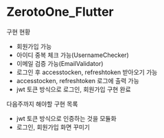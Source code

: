 # ZerotoOne_Flutter
구현 현황
- 회원가입 가능
- 아이디 중복 체크 가능(UsernameChecker)
- 이메일 검증 가능(EmailValidator)
- 로그인 후 accesstocken, refreshtoken 받아오기 가능
- accesstocken, refreshtoken 로그에 출력 가능
- jwt 토큰 방식으로 로그인, 회원가입 구현 완료

다음주까지 해야할 구현 목록
- jwt 토큰 방식으로 인증하는 것을 모듈화
- 로그인, 회원가입 화면 꾸미기
